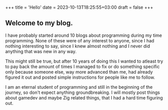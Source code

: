 +++
title = 'Hello'
date = 2023-10-13T18:25:55+03:00
draft = false
+++

## Welcome to my blog.

I have probably started around 10 blogs about programming during my 
time programming. None of these were of any interest to anyone,
since I had nothing interesting to say, since I knew almost nothing and 
I never did anything that was new in any way.

This might still be true, but after 10 years of doing this I wanted to atleast try to pay back the
amount of times I managed to fix or do something specific only because
someone else, way more advanced than me, had already figured it out
and posted simple instructions for people like me to follow.

I am an eternal student of programming and still in the beginning
of the journey, so don't expect anything groundbreaking. I will mostly post
things about gamedev and maybe Zig related things, that I had a hard time
figuring out.